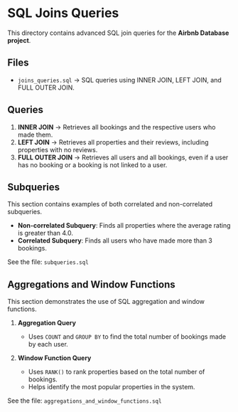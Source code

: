 # SQL Joins Queries

This directory contains advanced SQL join queries for the **Airbnb Database project**.

## Files
- `joins_queries.sql` → SQL queries using INNER JOIN, LEFT JOIN, and FULL OUTER JOIN.

## Queries
1. **INNER JOIN** → Retrieves all bookings and the respective users who made them.
2. **LEFT JOIN** → Retrieves all properties and their reviews, including properties with no reviews.
3. **FULL OUTER JOIN** → Retrieves all users and all bookings, even if a user has no booking or a booking is not linked to a user.
## Subqueries

This section contains examples of both correlated and non-correlated subqueries.

- **Non-correlated Subquery**: Finds all properties where the average rating is greater than 4.0.
- **Correlated Subquery**: Finds all users who have made more than 3 bookings.

See the file: `subqueries.sql`
## Aggregations and Window Functions

This section demonstrates the use of SQL aggregation and window functions.

1. **Aggregation Query**
   - Uses `COUNT` and `GROUP BY` to find the total number of bookings made by each user.

2. **Window Function Query**
   - Uses `RANK()` to rank properties based on the total number of bookings.
   - Helps identify the most popular properties in the system.

See the file: `aggregations_and_window_functions.sql`
